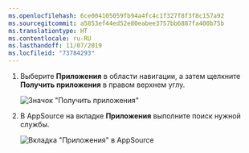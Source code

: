```yaml
---
ms.openlocfilehash: 6ce004105059fb94a4fc4c1f327f8f3f8c157a92
ms.sourcegitcommit: a5853ef44ed52e80eabee3757bb6887fa400b75b
ms.translationtype: HT
ms.contentlocale: ru-RU
ms.lasthandoff: 11/07/2019
ms.locfileid: "73784293"
---
```

1. Выберите **Приложения** в области навигации, а затем щелкните **Получить приложения** в правом верхнем углу.
   
     ![Значок "Получить приложения"](./media/powerbi-service-apps-get-more-apps/power-bi-service-apps-get-apps-1-app-line.png)
2. В AppSource на вкладке **Приложения** выполните поиск нужной службы.
   
    ![Вкладка "Приложения" в AppSource](./media/powerbi-service-apps-get-more-apps/power-bi-appsource-apps.png)


